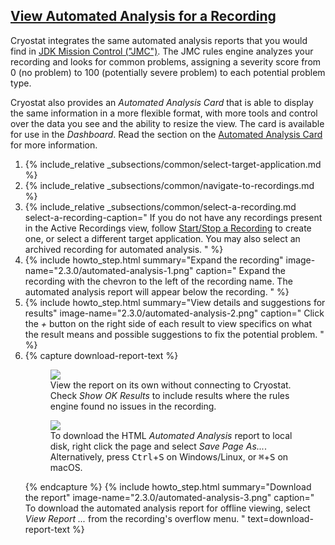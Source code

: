 ## [View Automated Analysis for a Recording](#view-automated-analysis-for-a-recording)
Cryostat integrates the same automated analysis reports that you would
find in [JDK Mission Control ("JMC")](https://github.com/openjdk/jmc). The
JMC rules engine analyzes your recording and looks for common problems,
assigning a severity score from 0 (no problem) to 100 (potentially
severe problem) to each potential problem type.

Cryostat also provides an *Automated Analysis Card* that is able to display
the same information in a more flexible format, with more tools and control
over the data you see and the ability to resize the view. The card is available
for use in the *Dashboard*. Read the section on the
[Automated Analysis Card](#automated-analysis-card) for more information.

<ol>
  <li>
    {% include_relative _subsections/common/select-target-application.md %}
  </li>
  <li>
    {% include_relative _subsections/common/navigate-to-recordings.md %}
  </li>
  <li>
    {% include_relative _subsections/common/select-a-recording.md
      select-a-recording-caption="
        If you do not have any recordings present in the Active Recordings
        view, follow
        <a href='#startstop-a-recording'>Start/Stop a Recording</a>
        to create one, or select a different target application.
        You may also select an archived recording for automated analysis.
      "
    %}
  </li>
  <li>
    {% include howto_step.html
      summary="Expand the recording"
      image-name="2.3.0/automated-analysis-1.png"
      caption="
        Expand the recording with the chevron to the left of the recording
        name. The automated analysis report will appear below the recording.
      "
    %}
  </li>
  <li>
    {% include howto_step.html
      summary="View details and suggestions for results"
      image-name="2.3.0/automated-analysis-2.png"
      caption="
        Click the <i>+</i> button on the right side of each result to view
        specifics on what the result means and possible suggestions to fix
        the potential problem.
      "
    %}
  </li>
  <li>
    {% capture download-report-text %}
    <p>
      <figure>
        <a href="{{ site.url }}/images/2.3.0/automated-analysis-4.png" target="_blank">
          <img src="{{ site.url }}/images/2.3.0/automated-analysis-4.png">
        </a>
        <figcaption>
          View the report on its own without connecting to Cryostat.
          Check <i>Show OK Results</i> to include results where the rules
          engine found no issues in the recording.
        </figcaption>
      </figure>
      <figure>
        <a href="{{ site.url }}/images/2.3.0/automated-analysis-5.png" target="_blank">
          <img src="{{ site.url }}/images/2.3.0/automated-analysis-5.png">
        </a>
        <figcaption>
          To download the HTML <i>Automated Analysis</i> report to local disk, right click 
          the page and select <i>Save Page As...</i>. Alternatively, press <kbd>Ctrl</kbd>+<kbd>S</kbd> 
          on Windows/Linux, or <kbd>⌘</kbd>+<kbd>S</kbd> on macOS.
        </figcaption>
      </figure>
    </p>
    {% endcapture %}
    {% include howto_step.html
      summary="Download the report"
      image-name="2.3.0/automated-analysis-3.png"
      caption="
        To download the automated analysis report for offline viewing,
        select <i>View Report ...</i> from the recording's overflow
        menu.
      "
      text=download-report-text
    %}
  </li>
</ol>
